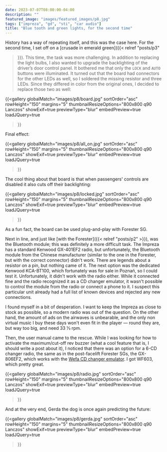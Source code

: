 ```yaml
---
date: 2023-07-07T08:00:00-04:00
description: ""
featured_image: "images/featured_images/p8.jpg"
tags: ["impreza", "gd", "sti", "car audio"]
title: "Blue tooth and green lights, for the second time"
---
```



History has a way of repeating itself, and this was the case here. For the
second time, I set off on a [crusade in emerald green]({{< relref "posts/p3"
>}}). This time, the task was more challenging. In addition to replacing the
light bulbs, I also wanted to upgrade the backlighting of the driver’s door
control panel. It bothered me that only the `LOCK` and `AUTO` buttons were
illuminated. It turned out that the board had connectors for the other LEDs as
well, so I soldered the missing resistor and three LEDs. Since they differed in
color from the original ones, I decided to replace those two as well:

{{<gallery
    globalMatch="images/p8/board.jpg"
    sortOrder="asc"
    rowHeight="150"
    margins="5"
    thumbnailResizeOptions="800x800 q90 Lanczos"
    showExif=true
    previewType="blur"
    embedPreview=true
    loadJQuery=true
>}}

Final effect:

{{<gallery
    globalMatch="images/p8/all_on.jpg"
    sortOrder="asc"
    rowHeight="150"
    margins="5"
    thumbnailResizeOptions="800x800 q90 Lanczos"
    showExif=true
    previewType="blur"
    embedPreview=true
    loadJQuery=true
>}}

The cool thing about that board is that when passengers' controls are disabled
it also cuts off their backlighting:

{{<gallery
    globalMatch="images/p8/locked.jpg"
    sortOrder="asc"
    rowHeight="150"
    margins="5"
    thumbnailResizeOptions="800x800 q90 Lanczos"
    showExif=true
    previewType="blur"
    embedPreview=true
    loadJQuery=true
>}}

As a fun fact, the board can be used plug-and-play with Forester SG.

Next in line, and just like [with the Forester]({{< relref "posts/p2" >}}), was
the Bluetooth module; this was definitely a more difficult task. The Impreza
has a standard Kenwood GX-401EF2 radio, but unfortunately, the Bluetooth module
from the Chinese manufacturer (similar to the one in the Forester, but with the
correct connector) didn't work. There are legends about a resistor on a pin,
but nothing came of it. The next option was the dedicated Kenwood KCA-BT100,
which fortunately was for sale in Poznań, so I could test it. Unfortunately, it
didn't work with the radio either. While it connected fine and the radio
recognized it as a CD changer emulator, it wasn't possible to control the
module from the radio or connect a phone to it. I suspect this particular unit
already had a full list of known devices and rejected any new connections.

I found myself in a bit of desperation. I want to keep the Impreza as close to
stock as possible, so a modern radio was out of the question. On the other
hand, the amount of ads on the airwaves is unbearable, and the only non virtual
music I buy these days won't even fit in the player — round they are, but way
too big, and need 33 1⁄3 rpm.

Then, the user manual came to the rescue. While I was looking for how to
activate the maximum/cut-off rev buzzer (what a cool feature that is, I should
write a post about it), I noticed that there was an option for a 6-CD changer
radio, the same as in the post-facelift Forester SGs, the GX-806EF2, which
works with the [Wefa CD changer emulator](https://wefa.pl). I got WF603, which
pretty great.

{{<gallery
    globalMatch="images/p8/radio.jpg"
    sortOrder="asc"
    rowHeight="150"
    margins="5"
    thumbnailResizeOptions="800x800 q90 Lanczos"
    showExif=true
    previewType="blur"
    embedPreview=true
    loadJQuery=true
>}}

And at the very end, Gerda the dog is once again predicting the future:

{{<gallery
    globalMatch="images/p8/gerda.jpg"
    sortOrder="asc"
    rowHeight="150"
    margins="5"
    thumbnailResizeOptions="800x800 q90 Lanczos"
    showExif=true
    previewType="blur"
    embedPreview=true
    loadJQuery=true
>}}
